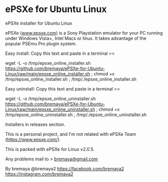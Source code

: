# ePSXe for Ubuntu Linux
ePSXe installer for Ubuntu Linux

ePSXe (www.epsxe.com) is a Sony Playstation emulator for your PC running under 
Windows Vista+, Intel Macs or linux. It takes advantage of the popular PSEmu Pro 
plugin system.

Easy install:
Copy this text and paste in a terminal >>

wget -L -o /tmp/epsxe_online_installer.sh https://github.com/bremaya/ePSXe-for-Ubuntu-Linux/raw/main/epsxe_online_installer.sh ; chmod +x /tmp/epsxe_online_installer.sh ; /tmp/./epsxe_online_installer.sh

Easy uninstall:
Copy this text and paste in a terminal >>

wget -L -o /tmp/epsxe_online_uninstaller.sh https://github.com/bremaya/ePSXe-for-Ubuntu-Linux/raw/main/epsxe_online_uninstaller.sh ; chmod +x /tmp/epsxe_online_uninstaller.sh ; /tmp/./epsxe_online_uninstaller.sh

Installers in releases section.

This is a personal project, and I'm not related with ePSXe Team (https://www.epsxe.com/).

This is packed with ePSXe for Linux v2.0.5.

Any problems mail to > bremaya@gmail.com

By bremaya @bremaya2 https://facebook.com/bremaya2 https://instagram.com/bremaya2
